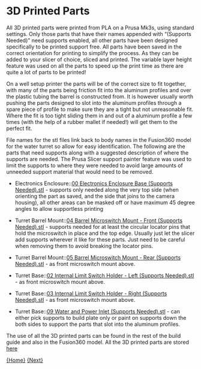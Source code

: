 # 3D Printed Parts

All 3D printed parts were printed from PLA on a Prusa Mk3s, using standard settings. Only those parts that have their names appended with “(Supports Needed)” need supports enabled, all other parts have been designed specifically to be printed support free. All parts have been saved in the correct orientation for printing to simplify the process. As they can be added to your slicer of choice, sliced and printed. The variable layer height feature was used on all the parts to speed up the print time as there are quite a lot of parts to be printed!

On a well setup printer the parts will be of the correct size to fit together, with many of the parts being friction fit into the aluminum profiles and over the plastic tubing the barrel is constructed from. It is however usually worth pushing the parts designed to slot into the aluminum profiles through a spare piece of profile to make sure they are a tight but not unreasonable fit. Where the fit is too tight sliding them in and out of a aluminum profile a few times (with the help of a rubber mallet if needed!) will get them to the perfect fit.

File names for the stl files link back to body names in the Fusion360 model for the water turret so allow for easy identification. The following are the parts that need supports along with a suggested description of where the supports are needed. The Prusa Slicer support painter feature was used to limit the supports to where they were needed to avoid large amounts of unneeded support material that would need to be removed.

* Electronics Enclosure::[00 Electronics Enclosure Base (Supports Needed).stl](https://github.com/neilbirtles/WaterAutoTurret/blob/main/3D%20Printable%20Parts/Electronics%20Enclosure/00%20Electronics%20Enclosure%20Base%20(Supports%20Needed).stl) - supports only needed along the very top side (when orienting the part as saved, and the side that joins to the camera housing), all other areas can be masked off or have maximum 45 degree angles to allow supportless printing

* Turret Barrel Mount::[04 Barrel Microswitch Mount - Front (Supports Needed).stl](https://github.com/neilbirtles/WaterAutoTurret/blob/main/3D%20Printable%20Parts/Turret%20Barrel%20Mount/04%20Barrel%20Microswitch%20Mount%20-%20Front%20(Supports%20Needed).stl) - supports needed for at least the circular locator pins that hold the microswitch in place and the top edge. Usually just let the slicer add supports wherever it like for these parts. Just need to be careful when removing them to avoid breaking the locator pins. 

* Turret Barrel Mount::[05 Barrel Microswitch Mount - Rear (Supports Needed).stl](https://github.com/neilbirtles/WaterAutoTurret/blob/main/3D%20Printable%20Parts/Turret%20Barrel%20Mount/05%20Barrel%20Microswitch%20Mount%20-%20Rear%20(Supports%20Needed).stl) - as front microswitch mount above.

* Turret Base::[02 Internal Limit Switch Holder - Left (Supports Needed).stl](https://github.com/neilbirtles/WaterAutoTurret/blob/main/3D%20Printable%20Parts/Turret%20Base/02%20Internal%20Limit%20Switch%20Holder%20-%20Left%20(Supports%20Needed).stl) - as front microswitch mount above.

* Turret Base::[03 Internal Limit Switch Holder - Right (Supports Needed).stl](https://github.com/neilbirtles/WaterAutoTurret/blob/main/3D%20Printable%20Parts/Turret%20Base/03%20Internal%20Limit%20Switch%20Holder%20-%20Right%20(Supports%20Needed).stl) - as front microswitch mount above.

* Turret Base::[09 Water and Power Inlet (Supports Needed).stl](https://github.com/neilbirtles/WaterAutoTurret/blob/main/3D%20Printable%20Parts/Turret%20Base/09%20Water%20and%20Power%20Inlet%20(Supports%20Needed).stl) - can either pick supports to build plate only or paint on supports down the both sides to support the parts that slot into the aluminum profiles. 

The use of all the 3D printed parts can be found in the rest of the build guide and also in the Fusion360 model. All the 3D printed parts are stored [here](https://github.com/neilbirtles/WaterAutoTurret/tree/main/3D%20Printable%20Parts)

[{Home}](README.md) [{Next}](MechanicalAssembly.md)
